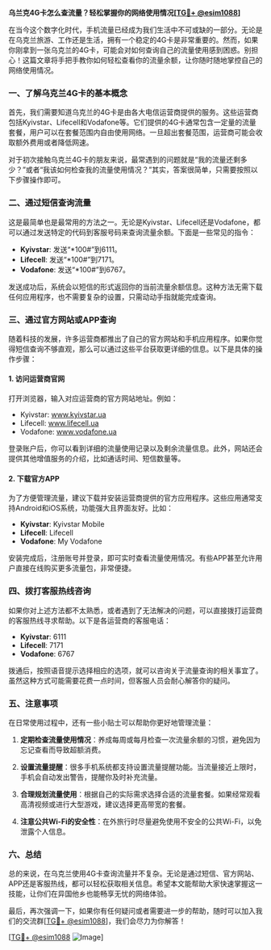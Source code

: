 **乌兰克4G卡怎么查流量？轻松掌握你的网络使用情况[[TG💪+ @esim1088](https://t.me/s/esim1088)]**

在当今这个数字化时代，手机流量已经成为我们生活中不可或缺的一部分。无论是在乌克兰旅游、工作还是生活，拥有一个稳定的4G卡是非常重要的。然而，如果你刚拿到一张乌克兰的4G卡，可能会对如何查询自己的流量使用感到困惑。别担心！这篇文章将手把手教你如何轻松查看你的流量余额，让你随时随地掌控自己的网络使用情况。

### 一、了解乌克兰4G卡的基本概念

首先，我们需要知道乌克兰的4G卡是由各大电信运营商提供的服务。这些运营商包括Kyivstar、Lifecell和Vodafone等。它们提供的4G卡通常包含一定量的流量套餐，用户可以在套餐范围内自由使用网络。一旦超出套餐范围，运营商可能会收取额外费用或者降低网速。

对于初次接触乌克兰4G卡的朋友来说，最常遇到的问题就是“我的流量还剩多少？”或者“我该如何检查我的流量使用情况？”其实，答案很简单，只需要按照以下步骤操作即可。

### 二、通过短信查询流量

这是最简单也是最常用的方法之一。无论是Kyivstar、Lifecell还是Vodafone，都可以通过发送特定的代码到客服号码来查询流量余额。下面是一些常见的指令：

- **Kyivstar**: 发送“*100#”到6111。
- **Lifecell**: 发送“*100#”到7171。
- **Vodafone**: 发送“*100#”到6767。

发送成功后，系统会以短信的形式返回你的当前流量余额信息。这种方法无需下载任何应用程序，也不需要复杂的设置，只需动动手指就能完成查询。

### 三、通过官方网站或APP查询

随着科技的发展，许多运营商都推出了自己的官方网站和手机应用程序。如果你觉得短信查询不够直观，那么可以通过这些平台获取更详细的信息。以下是具体的操作步骤：

#### 1. 访问运营商官网
打开浏览器，输入对应运营商的官方网站地址。例如：
- Kyivstar: www.kyivstar.ua
- Lifecell: www.lifecell.ua
- Vodafone: www.vodafone.ua

登录账户后，你可以看到详细的流量使用记录以及剩余流量信息。此外，网站还会提供其他增值服务的介绍，比如通话时间、短信数量等。

#### 2. 下载官方APP
为了方便管理流量，建议下载并安装运营商提供的官方应用程序。这些应用通常支持Android和iOS系统，功能强大且界面友好。比如：
- **Kyivstar**: Kyivstar Mobile
- **Lifecell**: Lifecell
- **Vodafone**: My Vodafone

安装完成后，注册账号并登录，即可实时查看流量使用情况。有些APP甚至允许用户直接在线购买更多流量包，非常便捷。

### 四、拨打客服热线咨询

如果你对上述方法都不太熟悉，或者遇到了无法解决的问题，可以直接拨打运营商的客服热线寻求帮助。以下是各运营商的客服电话：
- **Kyivstar**: 6111
- **Lifecell**: 7171
- **Vodafone**: 6767

拨通后，按照语音提示选择相应的选项，就可以咨询关于流量查询的相关事宜了。虽然这种方式可能需要花费一点时间，但客服人员会耐心解答你的疑问。

### 五、注意事项

在日常使用过程中，还有一些小贴士可以帮助你更好地管理流量：

1. **定期检查流量使用情况**：养成每周或每月检查一次流量余额的习惯，避免因为忘记查看而导致超额消费。
   
2. **设置流量提醒**：很多手机系统都支持设置流量提醒功能。当流量接近上限时，手机会自动发出警告，提醒你及时补充流量。

3. **合理规划流量使用**：根据自己的实际需求选择合适的流量套餐。如果经常观看高清视频或进行大型游戏，建议选择更高带宽的套餐。

4. **注意公共Wi-Fi的安全性**：在外旅行时尽量避免使用不安全的公共Wi-Fi，以免泄露个人信息。

### 六、总结

总的来说，在乌克兰使用4G卡查询流量并不复杂。无论是通过短信、官方网站、APP还是客服热线，都可以轻松获取相关信息。希望本文能帮助大家快速掌握这一技能，让你们在异国他乡也能畅享无忧的网络体验。

最后，再次强调一下，如果你有任何疑问或者需要进一步的帮助，随时可以加入我们的交流群[[TG💪+ @esim1088](https://t.me/s/esim1088)]，我们会尽力为你解答！

[[TG💪+ @esim1088](https://t.me/s/esim1088) ![Image](https://i.postimg.cc/4NQfJmqS/Snipaste-2025-05-13-00-14-12.png)]